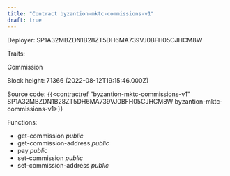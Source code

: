```yaml
---
title: "Contract byzantion-mktc-commissions-v1"
draft: true
---
```

Deployer: SP1A32MBZDN1B28ZT5DH6MA739VJ0BFH05CJHCM8W

Traits:
 
Commission


Block height: 71366 (2022-08-12T19:15:46.000Z)

Source code: {{<contractref "byzantion-mktc-commissions-v1" SP1A32MBZDN1B28ZT5DH6MA739VJ0BFH05CJHCM8W byzantion-mktc-commissions-v1>}}

Functions:

* get-commission _public_
* get-commission-address _public_
* pay _public_
* set-commission _public_
* set-commission-address _public_
